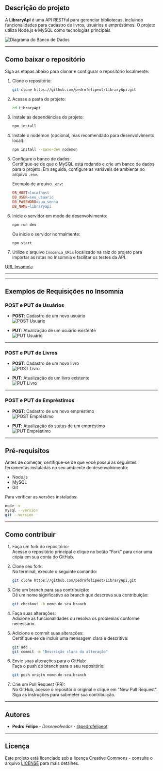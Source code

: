## Descrição do projeto

A **LibraryApi** é uma API RESTful para gerenciar bibliotecas, incluindo funcionalidades para cadastro de livros, usuários e empréstimos. O projeto utiliza Node.js e MySQL como tecnologias principais.

![Diagrama do Banco de Dados](libraryDocs/database/diagrama.png) <!-- Exemplo de diagrama do banco de dados -->

---

## Como baixar o repositório

Siga as etapas abaixo para clonar e configurar o repositório localmente:

1. Clone o repositório:
   ```bash
   git clone https://github.com/pedrofelipeot/LibraryApi.git
   ```

2. Acesse a pasta do projeto:
   ```bash
   cd LibraryApi
   ```

3. Instale as dependências do projeto:
   ```bash
   npm install
   ```

4. Instale o nodemon (opcional, mas recomendado para desenvolvimento local):
   ```bash
   npm install --save-dev nodemon
   ```

5. Configure o banco de dados:  
   Certifique-se de que o MySQL está rodando e crie um banco de dados para o projeto. Em seguida, configure as variáveis de ambiente no arquivo `.env`.

   Exemplo de arquivo `.env`:
   ```makefile
   DB_HOST=localhost
   DB_USER=seu_usuario
   DB_PASSWORD=sua_senha
   DB_NAME=libraryapi
   ```

6. Inicie o servidor em modo de desenvolvimento:
   ```bash
   npm run dev
   ```

   Ou inicie o servidor normalmente:
   ```bash
   npm start
   ```

7. Utilize o arquivo `Insomnia_URLs` localizado na raiz do projeto para importar as rotas no Insomnia e facilitar os testes da API.

[URL Insomnia](https://github.com/pedrofelipeot/LibraryApi/tree/main/Insomnia_URLs)

---
---

## Exemplos de Requisições no Insomnia

### POST e PUT de Usuários
- **POST**: Cadastro de um novo usuário  
  ![POST Usuário](./imagens/usuario.png) <!-- Substitua pelo caminho correto da imagem -->

- **PUT**: Atualização de um usuário existente  
  ![PUT Usuário](./imagens/Put_usuario.png) <!-- Substitua pelo caminho correto da imagem -->

---

### POST e PUT de Livros
- **POST**: Cadastro de um novo livro  
  ![POST Livro](./imagens/livro.png) <!-- Substitua pelo caminho correto da imagem -->

- **PUT**: Atualização de um livro existente  
  ![PUT Livro](./imagens/Put_livro.png) <!-- Substitua pelo caminho correto da imagem -->

---

### POST e PUT de Empréstimos
- **POST**: Cadastro de um novo empréstimo  
  ![POST Empréstimo](./imagens/Emprestimo.png) <!-- Substitua pelo caminho correto da imagem -->

- **PUT**: Atualização do status de um empréstimo  
  ![PUT Empréstimo](./imagens/Put_Emprestimo.png) <!-- Substitua pelo caminho correto da imagem -->

---

## Pré-requisitos

Antes de começar, certifique-se de que você possui as seguintes ferramentas instaladas no seu ambiente de desenvolvimento:

- Node.js
- MySQL
- Git

Para verificar as versões instaladas:

```bash
node -v
mysql --version
git --version
```


---

## Como contribuir

1. Faça um fork do repositório:  
   Acesse o repositório principal e clique no botão "Fork" para criar uma cópia em sua conta do GitHub.

2. Clone seu fork:  
   No terminal, execute o seguinte comando:
   ```bash
   git clone https://github.com/pedrofelipeot/LibraryApi.git
   ```

3. Crie um branch para sua contribuição:  
   Dê um nome significativo ao branch que descreva sua contribuição:
   ```bash
   git checkout -b nome-do-seu-branch
   ```

4. Faça suas alterações:  
   Adicione as funcionalidades ou resolva os problemas conforme necessário.

5. Adicione e commit suas alterações:  
   Certifique-se de incluir uma mensagem clara e descritiva:
   ```bash
   git add .
   git commit -m "Descrição clara da alteração"
   ```

6. Envie suas alterações para o GitHub:  
   Faça o push do branch para o seu repositório:
   ```bash
   git push origin nome-do-seu-branch
   ```

7. Crie um Pull Request (PR):  
   No GitHub, acesse o repositório original e clique em "New Pull Request". Siga as instruções para submeter sua contribuição.

---

## Autores

- **Pedro Felipe** - *Desenvolvedor* - [@pedrofelipeot](https://github.com/pedrofelipeot)

---

## Licença

Este projeto está licenciado sob a licença Creative Commons - consulte o arquivo [LICENSE](./LICENSE) para mais detalhes.

